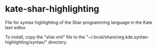 # kate-shar-highlighting
File for syntax highlighting of the Shar programming language in the Kate text editor. 

To install, copy the "shar.xml" file to the "~/.local/share/org.kde.syntax-highlighting/syntax/" directory. 
